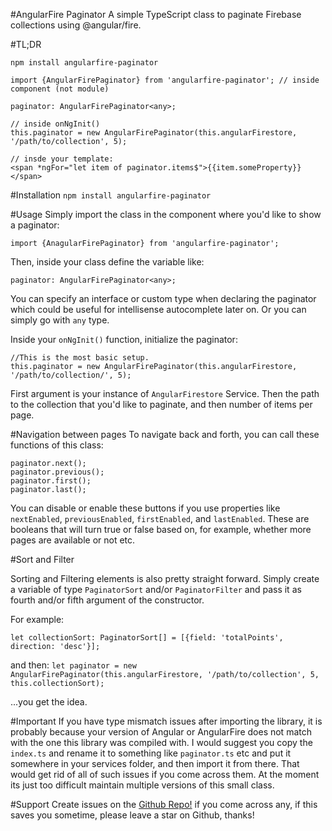 #AngularFire Paginator
A simple TypeScript class to paginate Firebase collections using @angular/fire.


#TL;DR
```
npm install angularfire-paginator

import {AngularFirePaginator} from 'angularfire-paginator'; // inside component (not module)

paginator: AngularFirePaginator<any>;

// inside onNgInit()
this.paginator = new AngularFirePaginator(this.angularFirestore, '/path/to/collection', 5);

// insde your template:
<span *ngFor="let item of paginator.items$">{{item.someProperty}}</span>
```

#Installation
`npm install angularfire-paginator`

#Usage
Simply import the class in the component where you'd like to show a paginator:

`import {AnagularFirePaginator} from 'angularfire-paginator';`

Then, inside your class define the variable like:

`paginator: AngularFirePaginator<any>;`

You can specify an interface or custom type when declaring the paginator which could be useful for intellisense autocomplete later on. 
Or you can simply go with `any` type.

Inside your `onNgInit()` function, initialize the paginator:

```
//This is the most basic setup.
this.paginator = new AngularFirePaginator(this.angularFirestore, '/path/to/collection/', 5);
```
First argument is your instance of `AngularFirestore` Service. Then the path to the collection that you'd like to paginate, and then number of items per page.

#Navigation between pages
To navigate back and forth, you can call these functions of this class:

```
paginator.next();
paginator.previous();
paginator.first();
paginator.last();
```

You can disable or enable these buttons if you use properties like `nextEnabled`, `previousEnabled`, `firstEnabled`, and `lastEnabled`.
These are booleans that will turn true or false based on, for example, whether more pages are available or not etc.

#Sort and Filter

Sorting and Filtering elements is also pretty straight forward. Simply create a variable of type `PaginatorSort` and/or `PaginatorFilter` and pass it as fourth and/or fifth argument of the constructor.

For example:

`let collectionSort: PaginatorSort[] = [{field: 'totalPoints', direction: 'desc'}];`

and then:
`let paginator = new AngularFirePaginator(this.angularFirestore, '/path/to/collection', 5, this.collectionSort);`

...you get the idea.


#Important
If you have type mismatch issues after importing the library, it is probably because your version of Angular or 
AngularFire does not match with the one this library was compiled with. I would suggest you copy the `index.ts` and 
rename it to something like `paginator.ts` etc and put it somewhere in your services folder, and then import it from 
there. That would get rid of all of such issues if you come across them. At the moment its just too difficult maintain 
multiple versions of this small class.

#Support
Create issues on the [Github Repo!](https://github.com/ibnyusrat/angularfire-paginator/issues) if you come across any, if this saves you sometime, please leave a star on Github, thanks!